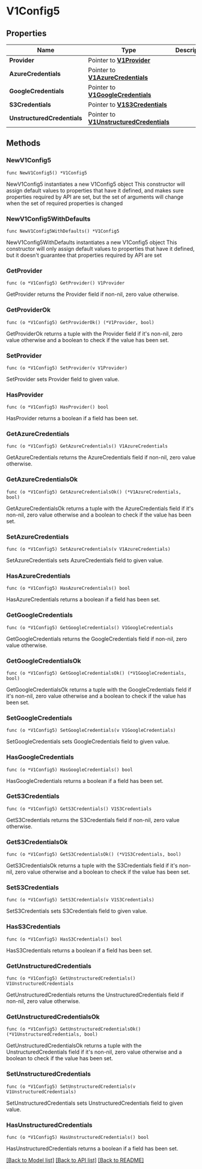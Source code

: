 # V1Config5

## Properties

Name | Type | Description | Notes
------------ | ------------- | ------------- | -------------
**Provider** | Pointer to [**V1Provider**](V1Provider.md) |  | [optional] 
**AzureCredentials** | Pointer to [**V1AzureCredentials**](V1AzureCredentials.md) |  | [optional] 
**GoogleCredentials** | Pointer to [**V1GoogleCredentials**](V1GoogleCredentials.md) |  | [optional] 
**S3Credentials** | Pointer to [**V1S3Credentials**](V1S3Credentials.md) |  | [optional] 
**UnstructuredCredentials** | Pointer to [**V1UnstructuredCredentials**](V1UnstructuredCredentials.md) |  | [optional] 

## Methods

### NewV1Config5

`func NewV1Config5() *V1Config5`

NewV1Config5 instantiates a new V1Config5 object
This constructor will assign default values to properties that have it defined,
and makes sure properties required by API are set, but the set of arguments
will change when the set of required properties is changed

### NewV1Config5WithDefaults

`func NewV1Config5WithDefaults() *V1Config5`

NewV1Config5WithDefaults instantiates a new V1Config5 object
This constructor will only assign default values to properties that have it defined,
but it doesn't guarantee that properties required by API are set

### GetProvider

`func (o *V1Config5) GetProvider() V1Provider`

GetProvider returns the Provider field if non-nil, zero value otherwise.

### GetProviderOk

`func (o *V1Config5) GetProviderOk() (*V1Provider, bool)`

GetProviderOk returns a tuple with the Provider field if it's non-nil, zero value otherwise
and a boolean to check if the value has been set.

### SetProvider

`func (o *V1Config5) SetProvider(v V1Provider)`

SetProvider sets Provider field to given value.

### HasProvider

`func (o *V1Config5) HasProvider() bool`

HasProvider returns a boolean if a field has been set.

### GetAzureCredentials

`func (o *V1Config5) GetAzureCredentials() V1AzureCredentials`

GetAzureCredentials returns the AzureCredentials field if non-nil, zero value otherwise.

### GetAzureCredentialsOk

`func (o *V1Config5) GetAzureCredentialsOk() (*V1AzureCredentials, bool)`

GetAzureCredentialsOk returns a tuple with the AzureCredentials field if it's non-nil, zero value otherwise
and a boolean to check if the value has been set.

### SetAzureCredentials

`func (o *V1Config5) SetAzureCredentials(v V1AzureCredentials)`

SetAzureCredentials sets AzureCredentials field to given value.

### HasAzureCredentials

`func (o *V1Config5) HasAzureCredentials() bool`

HasAzureCredentials returns a boolean if a field has been set.

### GetGoogleCredentials

`func (o *V1Config5) GetGoogleCredentials() V1GoogleCredentials`

GetGoogleCredentials returns the GoogleCredentials field if non-nil, zero value otherwise.

### GetGoogleCredentialsOk

`func (o *V1Config5) GetGoogleCredentialsOk() (*V1GoogleCredentials, bool)`

GetGoogleCredentialsOk returns a tuple with the GoogleCredentials field if it's non-nil, zero value otherwise
and a boolean to check if the value has been set.

### SetGoogleCredentials

`func (o *V1Config5) SetGoogleCredentials(v V1GoogleCredentials)`

SetGoogleCredentials sets GoogleCredentials field to given value.

### HasGoogleCredentials

`func (o *V1Config5) HasGoogleCredentials() bool`

HasGoogleCredentials returns a boolean if a field has been set.

### GetS3Credentials

`func (o *V1Config5) GetS3Credentials() V1S3Credentials`

GetS3Credentials returns the S3Credentials field if non-nil, zero value otherwise.

### GetS3CredentialsOk

`func (o *V1Config5) GetS3CredentialsOk() (*V1S3Credentials, bool)`

GetS3CredentialsOk returns a tuple with the S3Credentials field if it's non-nil, zero value otherwise
and a boolean to check if the value has been set.

### SetS3Credentials

`func (o *V1Config5) SetS3Credentials(v V1S3Credentials)`

SetS3Credentials sets S3Credentials field to given value.

### HasS3Credentials

`func (o *V1Config5) HasS3Credentials() bool`

HasS3Credentials returns a boolean if a field has been set.

### GetUnstructuredCredentials

`func (o *V1Config5) GetUnstructuredCredentials() V1UnstructuredCredentials`

GetUnstructuredCredentials returns the UnstructuredCredentials field if non-nil, zero value otherwise.

### GetUnstructuredCredentialsOk

`func (o *V1Config5) GetUnstructuredCredentialsOk() (*V1UnstructuredCredentials, bool)`

GetUnstructuredCredentialsOk returns a tuple with the UnstructuredCredentials field if it's non-nil, zero value otherwise
and a boolean to check if the value has been set.

### SetUnstructuredCredentials

`func (o *V1Config5) SetUnstructuredCredentials(v V1UnstructuredCredentials)`

SetUnstructuredCredentials sets UnstructuredCredentials field to given value.

### HasUnstructuredCredentials

`func (o *V1Config5) HasUnstructuredCredentials() bool`

HasUnstructuredCredentials returns a boolean if a field has been set.


[[Back to Model list]](../README.md#documentation-for-models) [[Back to API list]](../README.md#documentation-for-api-endpoints) [[Back to README]](../README.md)


